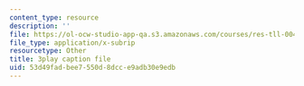 ```yaml
---
content_type: resource
description: ''
file: https://ol-ocw-studio-app-qa.s3.amazonaws.com/courses/res-tll-004-stem-concept-videos-fall-2013/53d49fadbee7550d8dcce9adb30e9edb_DRte6vRCIgI.vtt
file_type: application/x-subrip
resourcetype: Other
title: 3play caption file
uid: 53d49fad-bee7-550d-8dcc-e9adb30e9edb
---
```

